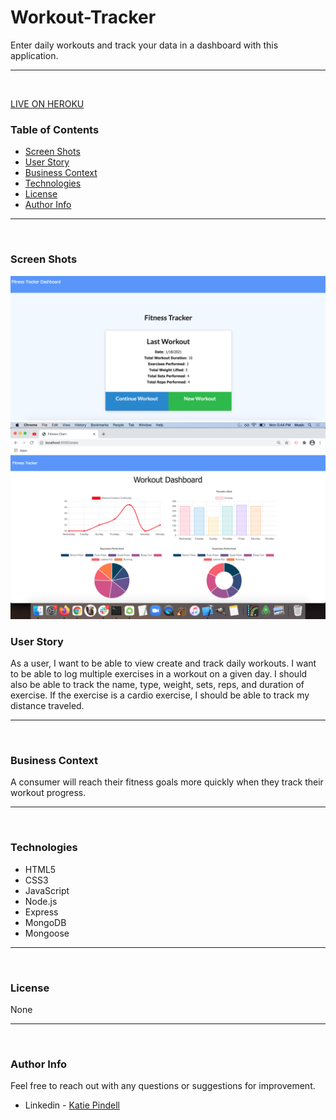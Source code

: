 # Workout-Tracker
Enter daily workouts and track your data in a dashboard with this application. 

---
<br>

[LIVE ON HEROKU](X)

### Table of Contents
- [Screen Shots](#screen-shots)
- [User Story](#user-story)
- [Business Context](#business-context)
- [Technologies](#technologies)
- [License](#license)
- [Author Info](#author-info)

---
<br>

### Screen Shots

![Main](/public/images/main.png)
![Dasbhoard](/public/images/dashboard.png)

### User Story
As a user, I want to be able to view create and track daily workouts. I want to be able to log multiple exercises in a workout on a given day. I should also be able to track the name, type, weight, sets, reps, and duration of exercise. If the exercise is a cardio exercise, I should be able to track my distance traveled.

---
<br>

### Business Context

A consumer will reach their fitness goals more quickly when they track their workout progress.

---
<br>

### Technologies
- HTML5
- CSS3
- JavaScript
- Node.js
- Express
- MongoDB
- Mongoose

---
<br>

### License

None

---
<br />

### Author Info

Feel free to reach out with any questions or suggestions for improvement.
- Linkedin - [Katie Pindell](https://www.linkedin.com/in/katie-pindell-6ba25364/)

